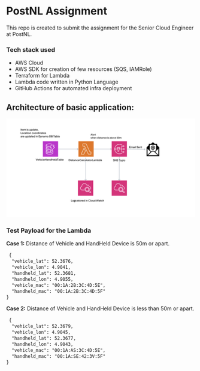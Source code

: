 # PostNL Assignment
This repo is created to submit the assignment for the Senior Cloud Engineer at PostNL.

### Tech stack used

* AWS Cloud
* AWS SDK for creation of few resources (SQS, IAMRole)
* Terraform for Lambda
* Lambda code written in Python Language
* GitHub Actions for automated infra deployment


## Architecture of basic application:

![alt text](image.png)

### Test Payload for the Lambda

**Case 1:** Distance of Vehicle and HandHeld Device is 50m or apart.

```
 {
  "vehicle_lat": 52.3676,
  "vehicle_lon": 4.9041,
  "handheld_lat": 52.3681,
  "handheld_lon": 4.9055,
  "vehicle_mac": "00:1A:2B:3C:4D:5E",
  "handheld_mac": "00:1A:2B:3C:4D:5F"
}
```

**Case 2:** Distance of Vehicle and HandHeld Device is less than 50m or apart.

```
 {
  "vehicle_lat": 52.3679,
  "vehicle_lon": 4.9045,
  "handheld_lat": 52.3677,
  "handheld_lon": 4.9043,
  "vehicle_mac": "00:1A:AS:3C:4D:5E",
  "handheld_mac": "00:1A:SE:42:3V:5F"
}
```
